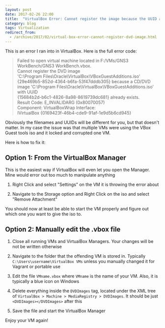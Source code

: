 ```yaml
---
layout: post
date: 2017-02-26 22:00
title:  "VirtualBox Error: Cannot register the image because the UUID already exists"
category: blog
tags: Virtualization
redirect_from:
  - /archive/2017/02/virtual-box-error-cannot-register-dvd-image.html
---
```

This is an error I ran into in VirtualBox. Here is the full error code:

> Failed to open virtual machine located in F:/VMs/GNS3 WorkBench/GNS3 WorkBench.vbox.   
> Cannot register the DVD image  
> 'C:\Program Files\Oracle\VirtualBox\VBoxGuestAdditions.iso'  
> {29e469b5-852d-4364-b6fa-53f47dddb305} because a CD/DVD image
> 'C:\Program Files\Oracle\VirtualBox\VBoxGuestAdditions.iso' with UUID   
> {15684b2d-b6c1-4826-8a98-8619739dc681} already exists.  
> Result Code: E_INVALIDARG (0x80070057)   
> Component: VirtualBoxWrap Interface:  
> IVirtualBox {0169423f-46b4-cde9-91af-1e9d5b6cd945}

Obviously the filenames and UUIDs will be different for you, but that doesn't matter. In my case the issue was that multiple VMs were using the VBox Guest tools iso and it locked and corrupted one VM.

Here is how to fix it:

Option 1: From the VirtualBox Manager
-------------------------------------

This is the easiest way if VirtualBox will even let you open the Manager. Mine would error out too much to manipulate anything

1. Right Click and select "Settings" on the VM it is throwing the error about

2. Navigate to the Storage option and Right Click on the iso and select "Remove Attachment"

You should now at least be able to start the VM properly and figure out which one you want to give the iso to.

Option 2: Manually edit the .vbox file
--------------------------------------

1. Close all running VMs and VirtualBox Managers. Your changes will be not be written otherwise

2. Navigate to the folder that the offending VM is stored in. Typically `C:\Users\username\VirtualBox VMs` unless you manually changed it for Vagrant or portable use

3. Edit the file `VMname.vbox` where `VMname` is the name of your VM. Also, it is typically a blue icon on Windows

4. Delete everything inside the `DVDImages` tag, located under the XML tree of `VirtualBox > Machine > MediaRegistry > DVDImages`. It should be just `<DVDImages></DVDImages>` after this

5. Save the file and start the VirtualBox Manager

Enjoy your VM again!


